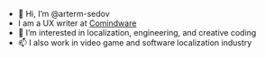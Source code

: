 - 👋 Hi, I’m @arterm-sedov
- I am a UX writer at [Comindware](https://github.com/comindware)
- 👀 I’m interested in localization, engineering, and creative coding
- 📫 I also work in video game and software localization industry

<!---
arterm-sedov/arterm-sedov is a ✨ special ✨ repository because its `README.md` (this file) appears on your GitHub profile.
You can click the Preview link to take a look at your changes.
--->
